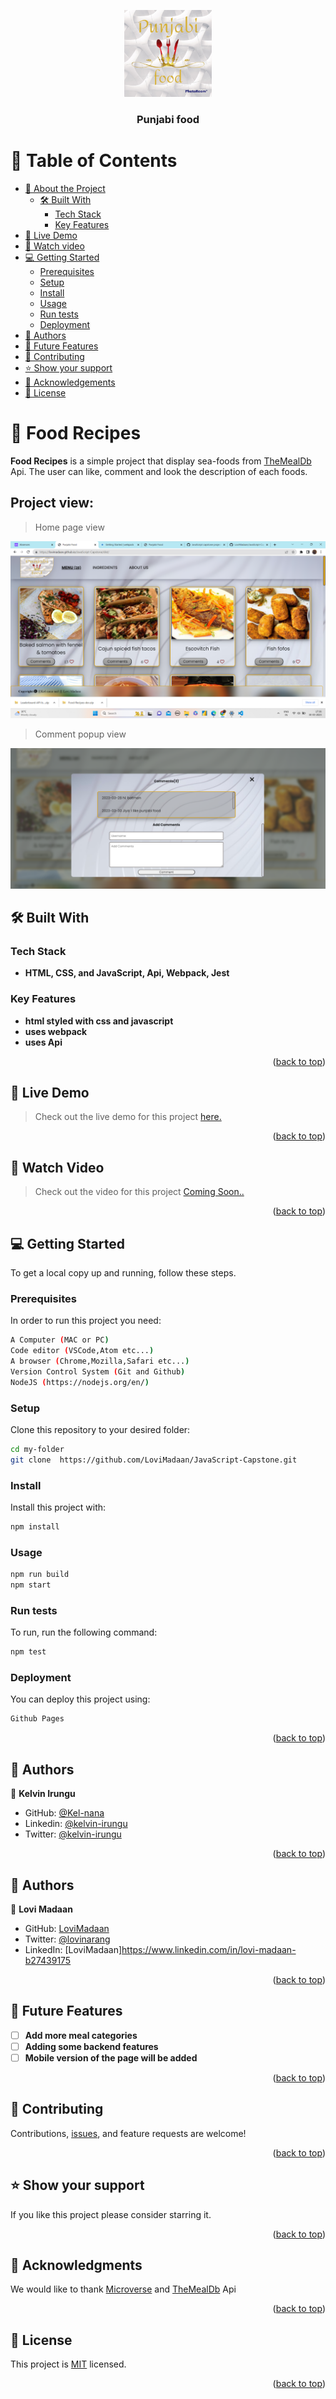 <a name="readme-top"></a>

<div align="center">
  
  <img src="./src/Assets/punjabiLogo-PhotoRoom.png" alt="logo" width="140"  height="auto" />
  <br/>

  <h3><b>Punjabi food</b></h3>

</div>

# 📗 Table of Contents

- [📖 About the Project](#about-project)
  - [🛠 Built With](#built-with)
    - [Tech Stack](#tech-stack)
    - [Key Features](#key-features)
- [🚀 Live Demo](#live-demo)
- [🔭 Watch video](#watch-video)
- [💻 Getting Started](#getting-started)
  - [Prerequisites](#prerequisites)
  - [Setup](#setup)
  - [Install](#install)
  - [Usage](#usage)
  - [Run tests](#run-tests)
  - [Deployment](#triangular_flag_on_post-deployment)
- [👥 Authors](#authors)
- [🔭 Future Features](#future-features)
- [🤝 Contributing](#contributing)
- [⭐️ Show your support](#support)
- [🙏 Acknowledgements](#acknowledgements)
- [📝 License](#license)

# 📖 Food Recipes <a name="about-project"></a>

**Food Recipes** is a simple project that display sea-foods from [TheMealDb](https://www.themealdb.com/api.php) Api. The user can like, comment and look the description of each foods.

## Project view:
> Home page view

![homepage](homepage.png)

> Comment popup view

![comment](popup.png)

## 🛠 Built With <a name="built-with"></a>

### Tech Stack <a name="tech-stack"></a>

- **HTML, CSS, and JavaScript, Api, Webpack, Jest**

### Key Features <a name="key-features"></a>

- **html styled with css and javascript**
- **uses webpack**
- **uses Api**

<p align="right">(<a href="#readme-top">back to top</a>)</p>

## 🚀 Live Demo <a name="live-demo"> </a>

> Check out the live demo for this project [here.](https://lovimadaan.github.io/JavaScript-Capstone/dist/)

<p align="right">(<a href="#readme-top">back to top</a>)</p>


## 🔭 Watch Video <a name="watch-video"> </a>

> Check out the video for this project [Coming Soon..]()

<p align="right">(<a href="#readme-top">back to top</a>)</p>


## 💻 Getting Started <a name="getting-started"></a>

To get a local copy up and running, follow these steps.


### Prerequisites

In order to run this project you need:
```sh
A Computer (MAC or PC)
Code editor (VSCode,Atom etc...)
A browser (Chrome,Mozilla,Safari etc...)
Version Control System (Git and Github)
NodeJS (https://nodejs.org/en/)
```
### Setup

Clone this repository to your desired folder:
```sh
cd my-folder
git clone  https://github.com/LoviMadaan/JavaScript-Capstone.git
```
### Install

Install this project with:

```sh
npm install
```

### Usage
```sh
npm run build
npm start
```


### Run tests

To run, run the following command:
```sh
npm test
```
### Deployment

You can deploy this project using:
```sh
Github Pages
```

<p align="right">(<a href="#readme-top">back to top</a>)</p>

<!-- AUTHORS -->
## 👥 Authors <a name="authors"></a>

👤 **Kelvin Irungu**

- GitHub: [@Kel-nana](https://github.com/Kel-nana)
- Linkedin: [@kelvin-irungu](https://www.linkedin.com/in/kelvin-irungu-838923249/)
- Twitter: [@kelvin-irungu](https://twitter.com/home)

<p align="right">(<a href="#readme-top">back to top</a>)</p>

## 👥 Authors <a name="Lovi MAdaan"></a>

👤 **Lovi Madaan**

- GitHub: [LoviMadaan](https://github.com/LoviMadaan)
- Twitter: [@lovinarang](https://twitter.com/lovinarang)
- LinkedIn: [LoviMadaan]https://www.linkedin.com/in/lovi-madaan-b27439175

<p align="right">(<a href="#readme-top">back to top</a>)</p>

## 🔭 Future Features <a name="future-features"></a>

- [ ] **Add more meal categories**
- [ ] **Adding some backend features**
- [ ] **Mobile version of the page will be added**

<p align="right">(<a href="#readme-top">back to top</a>)</p>

## 🤝 Contributing <a name="contributing"></a>

Contributions, [issues](https://github.com/fuadmoin/Food-Recipes/issues), and feature requests are welcome!

<p align="right">(<a href="#readme-top">back to top</a>)</p>

## ⭐️ Show your support <a name="support"></a>

If you like this project please consider starring it.

<p align="right">(<a href="#readme-top">back to top</a>)</p>

## 🙏 Acknowledgments <a name="acknowledgements"></a>

We would like to thank [Microverse](www.microverse.com) and [TheMealDb](https://www.themealdb.com/api.php) Api


<p align="right">(<a href="#readme-top">back to top</a>)</p>

## 📝 License <a name="license"></a>

This project is [MIT](https://github.com/LoviMadaan/JavaScript-Capstone/blob/main/LICENSE) licensed.

<p align="right">(<a href="#readme-top">back to top</a>)</p>
